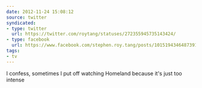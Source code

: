 ```yaml
---
date: 2012-11-24 15:08:12
source: twitter
syndicated:
- type: twitter
  url: https://twitter.com/roytang/statuses/272355945735143424/
- type: facebook
  url: https://www.facebook.com/stephen.roy.tang/posts/10151943464873912
tags:
- tv
---
```


I confess, sometimes I put off watching Homeland because it's just too intense